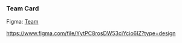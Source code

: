 ### Team Card

Figma: <a href="https://www.figma.com/file/YytPC8rosDW53ciYcio6IZ?type=design">Team</a>



https://www.figma.com/file/YytPC8rosDW53ciYcio6IZ?type=design